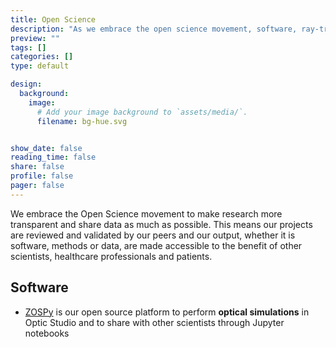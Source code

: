 ```yaml
---
title: Open Science
description: "As we embrace the open science movement, software, ray-tracing methods and MRI-protocols developed within the MReye group are made publicly available."
preview: ""
tags: []
categories: []
type: default

design:
  background:
    image:
      # Add your image background to `assets/media/`.
      filename: bg-hue.svg


show_date: false
reading_time: false
share: false
profile: false
pager: false
---
```


We embrace the Open Science movement to make research more transparent and share data as much as possible. 
This means our projects are reviewed and validated by our peers and our output, whether it is software, methods or data,  are made accessible to the benefit of other scientists, healthcare professionals and patients.

## Software

- [ZOSPy](https://github.com/MREYE-LUMC/ZOSPy) is our open source platform to perform **optical simulations** in Optic Studio and to share with other scientists through Jupyter notebooks 

